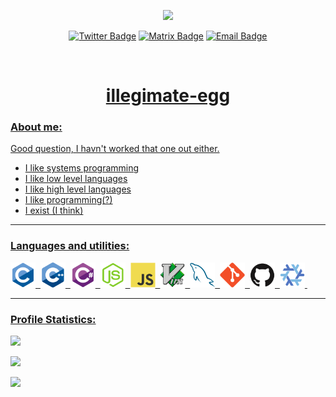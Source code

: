 <p align="center">
  <img src="https://www.gravatar.com/avatar/7d42fb6593567d3a7b7de64c1a6cf2ba?s=100" >  
</p>

<p align="center">
  <a href="https://twitter.com/the_beanening"><img src="https://img.shields.io/badge/twitter-blue?style=for-the-badge&logo=twitter&logoColor=white" alt="Twitter Badge"></a>
  <a href="https://matrix.to/#/@illegitimate-egg:matrix.org"><img src="https://img.shields.io/badge/Matrix-black?style=for-the-badge&logo=matrix&logoColor=white" alt="Matrix Badge"></a>
  <a href="mailto:cameron@humaneyestudio.co.uk"><img src="https://img.shields.io/badge/Email-red?style=for-the-badge&logo=gmail&logoColor=white" alt="Email Badge">
</p>

<p align="center"><img src="https://komarev.com/ghpvc/?username=illegitimate-egg&style=flat-square&color=blue" alt=""></p>

<h1 align="center">illegimate-egg</h1>

### About me:
Good question, I havn't worked that one out either.
- I like systems programming
- I like low level languages
- I like high level languages
- I like programming(?)
- I exist (I think)

---
### Languages and utilities:

<p>
  <img src="https://github.com/devicons/devicon/blob/master/icons/c/c-original.svg" title="C" alt="C" width="40" height="40"/>&nbsp;
  <img src="https://github.com/devicons/devicon/blob/master/icons/cplusplus/cplusplus-original.svg" title="C++" alt="C++" width="40" height="40"/>&nbsp;
  <img src="https://github.com/devicons/devicon/blob/master/icons/csharp/csharp-original.svg" title="C#" alt="C#" width="40" height="40"/>&nbsp;
  <img src="https://github.com/devicons/devicon/blob/master/icons/nodejs/nodejs-original.svg" title="Node.JS" alt="Node.JS" width="40" height="40"/>&nbsp;
  <img src="https://github.com/devicons/devicon/blob/master/icons/javascript/javascript-original.svg" title="JavaScript" alt="JavaScript" width="40" height="40"/>&nbsp;
  <img src="https://github.com/devicons/devicon/blob/master/icons/vim/vim-original.svg" title="Vim/Neovim" alt="Vim/Neovim" width="40" height="40"/>&nbsp;
  <img src="https://github.com/devicons/devicon/blob/master/icons/mysql/mysql-original.svg" title="MySQL/SQL" alt="MySQL/SQL" width="40" height="40"/>&nbsp;
  <img src="https://github.com/devicons/devicon/blob/master/icons/git/git-original.svg" title="Git" alt="Git" width="40" height="40"/>&nbsp;
  <img src="https://github.com/devicons/devicon/blob/master/icons/github/github-original.svg" title="Github" alt="Github" width="40" height="40"/>&nbsp;
  <img src="https://github.com/devicons/devicon/blob/master/icons/nixos/nixos-original.svg" title="Github" alt="Github" width="40" height="40"/>&nbsp;
</p>

---
### Profile Statistics:
[![](https://github-readme-stats.vercel.app/api?username=illegitimate-egg&theme=dark&show_icons=true)](https://git.io/streak-stats)

[![](http://github-readme-streak-stats.herokuapp.com?user=illegitimate-egg&theme=black-ice)](https://git.io/streak-stats)

[![](https://github-readme-stats.vercel.app/api/top-langs/?username=illegitimate-egg&layout=compact&theme=dark)](https://github.com/anuraghazra/github-readme-stats)
